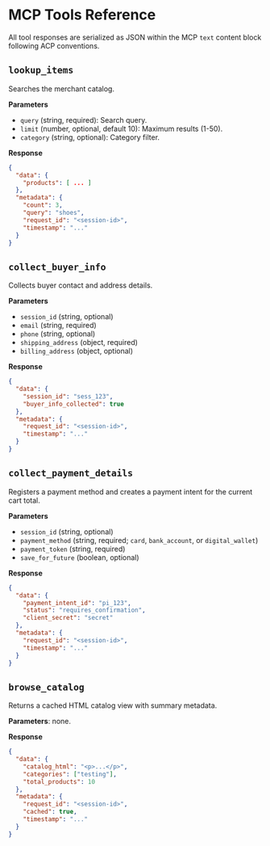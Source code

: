 # MCP Tools Reference

All tool responses are serialized as JSON within the MCP `text` content block following ACP conventions.

## `lookup_items`

Searches the merchant catalog.

**Parameters**

- `query` (string, required): Search query.
- `limit` (number, optional, default 10): Maximum results (1-50).
- `category` (string, optional): Category filter.

**Response**

```json
{
  "data": {
    "products": [ ... ]
  },
  "metadata": {
    "count": 3,
    "query": "shoes",
    "request_id": "<session-id>",
    "timestamp": "..."
  }
}
```

## `collect_buyer_info`

Collects buyer contact and address details.

**Parameters**

- `session_id` (string, optional)
- `email` (string, required)
- `phone` (string, optional)
- `shipping_address` (object, required)
- `billing_address` (object, optional)

**Response**

```json
{
  "data": {
    "session_id": "sess_123",
    "buyer_info_collected": true
  },
  "metadata": {
    "request_id": "<session-id>",
    "timestamp": "..."
  }
}
```

## `collect_payment_details`

Registers a payment method and creates a payment intent for the current cart total.

**Parameters**

- `session_id` (string, optional)
- `payment_method` (string, required; `card`, `bank_account`, or `digital_wallet`)
- `payment_token` (string, required)
- `save_for_future` (boolean, optional)

**Response**

```json
{
  "data": {
    "payment_intent_id": "pi_123",
    "status": "requires_confirmation",
    "client_secret": "secret"
  },
  "metadata": {
    "request_id": "<session-id>",
    "timestamp": "..."
  }
}
```

## `browse_catalog`

Returns a cached HTML catalog view with summary metadata.

**Parameters**: none.

**Response**

```json
{
  "data": {
    "catalog_html": "<p>...</p>",
    "categories": ["testing"],
    "total_products": 10
  },
  "metadata": {
    "request_id": "<session-id>",
    "cached": true,
    "timestamp": "..."
  }
}
```
